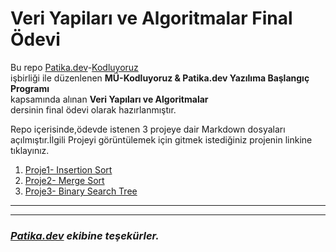# Veri Yapiları ve Algoritmalar Final Ödevi
Bu repo [Patika.dev](https://www.patika.dev/tr/bootcamp)-[Kodluyoruz](https://kodluyoruz.org/tr/kodluyoruz/) </br>
işbirliği ile düzenlenen **MÜ-Kodluyoruz & Patika.dev Yazılıma Başlangıç Programı** </br>
kapsamında alınan **Veri Yapıları ve Algoritmalar** </br> dersinin final ödevi olarak hazırlanmıştır.

Repo içerisinde,ödevde istenen 3 projeye dair Markdown dosyaları açılmıştır.İlgili Projeyi görüntülemek için gitmek istediğiniz projenin linkine tıklayınız.
1. [Proje1- Insertion Sort](https://github.com/cimsitaleyna29/Veri_Yap-lar-_ve_Algoritmalar/blob/main/Insertionsort%20(3).md)
2. [Proje2- Merge Sort ](https://github.com/cimsitaleyna29/Veri_Yap-lar-_ve_Algoritmalar/blob/main/MergeSort.md)
3. [Proje3- Binary Search Tree](https://github.com/cimsitaleyna29/Veri_Yap-lar-_ve_Algoritmalar/blob/main/BINARYSEARCHTREE.md)

---
---
### ***[Patika.dev](https://www.patika.dev/tr) ekibine teşekürler.***

